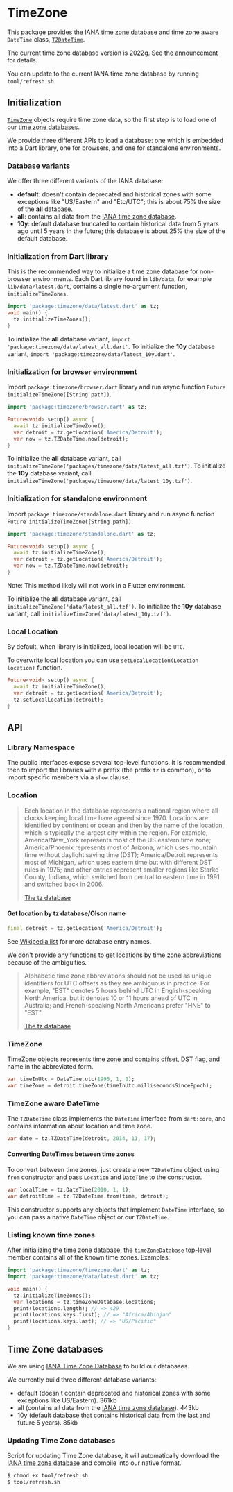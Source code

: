 # TimeZone

This package provides the [IANA time zone database] and time zone aware
`DateTime` class, [`TZDateTime`].

The current time zone database version is [2022g]. See [the announcement] for
details.

You can update to the current IANA time zone database by running
`tool/refresh.sh`.


## Initialization

[`TimeZone`] objects require time zone data, so the first step is to load
one of our [time zone databases](#databases).

We provide three different APIs to load a database: one which is embedded
into a Dart library, one for browsers, and one for standalone environments.

### Database variants

We offer three different variants of the IANA database:

- **default**: doesn't contain deprecated and historical zones with some
  exceptions like "US/Eastern" and "Etc/UTC"; this is about 75% the size of the
  **all** database.
- **all**: contains all data from the [IANA time zone database].
- **10y**: default database truncated to contain historical data from 5 years 
  ago until 5 years in the future; this database is about 25% the size of the
  default database.

### Initialization from Dart library

This is the recommended way to initialize a time zone database for non-browser
environments. Each Dart library found in `lib/data`, for example
`lib/data/latest.dart`, contains a single no-argument function,
`initializeTimeZones`.

```dart
import 'package:timezone/data/latest.dart' as tz;
void main() {
  tz.initializeTimeZones();
}
```

To initialize the **all** database variant, `import
'package:timezone/data/latest_all.dart'`. To initialize the **10y**
database variant, `import 'package:timezone/data/latest_10y.dart'`.

### Initialization for browser environment

Import `package:timezone/browser.dart` library and run async function
`Future initializeTimeZone([String path])`.

```dart
import 'package:timezone/browser.dart' as tz;

Future<void> setup() async {
  await tz.initializeTimeZone();
  var detroit = tz.getLocation('America/Detroit');
  var now = tz.TZDateTime.now(detroit);
}
```

To initialize the **all** database variant, call
`initializeTimeZone('packages/timezone/data/latest_all.tzf')`. To initialize
the **10y** database variant, call
`initializeTimeZone('packages/timezone/data/latest_10y.tzf')`.

### Initialization for standalone environment

Import `package:timezone/standalone.dart` library and run async function
`Future initializeTimeZone([String path])`.

```dart
import 'package:timezone/standalone.dart' as tz;

Future<void> setup() async {
  await tz.initializeTimeZone();
  var detroit = tz.getLocation('America/Detroit');
  var now = tz.TZDateTime.now(detroit);
}
```

Note: This method likely will not work in a Flutter environment.

To initialize the **all** database variant, call
`initializeTimeZone('data/latest_all.tzf')`. To initialize the **10y**
database variant, call `initializeTimeZone('data/latest_10y.tzf')`.

### Local Location

By default, when library is initialized, local location will be `UTC`.

To overwrite local location you can use `setLocalLocation(Location
location)` function.

```dart
Future<void> setup() async {
  await tz.initializeTimeZone();
  var detroit = tz.getLocation('America/Detroit');
  tz.setLocalLocation(detroit);
}
```


## API

### Library Namespace

The public interfaces expose several top-level functions. It is recommended
then to import the libraries with a prefix (the prefix `tz` is common), or to
import specific members via a `show` clause.

### Location

> Each location in the database represents a national region where all
> clocks keeping local time have agreed since 1970. Locations are
> identified by continent or ocean and then by the name of the
> location, which is typically the largest city within the region. For
> example, America/New_York represents most of the US eastern time
> zone; America/Phoenix represents most of Arizona, which uses
> mountain time without daylight saving time (DST); America/Detroit
> represents most of Michigan, which uses eastern time but with
> different DST rules in 1975; and other entries represent smaller
> regions like Starke County, Indiana, which switched from central to
> eastern time in 1991 and switched back in 2006.
>
> [The tz database](https://www.iana.org/time-zones)

#### Get location by tz database/Olson name

```dart
final detroit = tz.getLocation('America/Detroit');
```

See [Wikipedia list] for more database entry names.

We don't provide any functions to get locations by time zone abbreviations
because of the ambiguities.

> Alphabetic time zone abbreviations should not be used as unique identifiers
> for UTC offsets as they are ambiguous in practice. For example, "EST" denotes
> 5 hours behind UTC in English-speaking North America, but it denotes 10 or 11
> hours ahead of UTC in Australia; and French-speaking North Americans prefer
> "HNE" to "EST".
>
> [The tz database](https://www.iana.org/time-zones)

### TimeZone

TimeZone objects represents time zone and contains offset, DST flag, and name
in the abbreviated form.

```dart
var timeInUtc = DateTime.utc(1995, 1, 1);
var timeZone = detroit.timeZone(timeInUtc.millisecondsSinceEpoch);
```

### TimeZone aware DateTime

The `TZDateTime` class implements the `DateTime` interface from `dart:core`,
and contains information about location and time zone.

```dart
var date = tz.TZDateTime(detroit, 2014, 11, 17);
```

#### Converting DateTimes between time zones

To convert between time zones, just create a new `TZDateTime` object using
`from` constructor and pass `Location` and `DateTime` to the constructor.

```dart
var localTime = tz.DateTime(2010, 1, 1);
var detroitTime = tz.TZDateTime.from(time, detroit);
```

This constructor supports any objects that implement `DateTime` interface, so
you can pass a native `DateTime` object or our `TZDateTime`.

### Listing known time zones

After initializing the time zone database, the `timeZoneDatabase` top-level
member contains all of the known time zones. Examples:

```dart
import 'package:timezone/timezone.dart' as tz;
import 'package:timezone/data/latest.dart' as tz;

void main() {
  tz.initializeTimeZones();
  var locations = tz.timeZoneDatabase.locations;
  print(locations.length); // => 429
  print(locations.keys.first); // => "Africa/Abidjan"
  print(locations.keys.last); // => "US/Pacific"
}
```

## <a name="databases"></a> Time Zone databases

We are using [IANA Time Zone Database](http://www.iana.org/time-zones)
to build our databases.

We currently build three different database variants:

- default (doesn't contain deprecated and historical zones with some exceptions
  like US/Eastern). 361kb
- all (contains all data from the [IANA time zone database]). 443kb
- 10y (default database that contains historical data from the last and future 5
  years). 85kb

### Updating Time Zone databases

Script for updating Time Zone database, it will automatically download the
[IANA time zone database] and compile into our native format.

```sh
$ chmod +x tool/refresh.sh
$ tool/refresh.sh
```

[2022g]: https://data.iana.org/time-zones/releases/tzcode2022g.tar.gz
[IANA time zone database]: https://www.iana.org/time-zones
[Wikipedia list]: https://en.wikipedia.org/wiki/List_of_tz_database_time_zones
[`TZDateTime`]: https://pub.dartlang.org/documentation/timezone/latest/timezone.standalone/TZDateTime-class.html
[`TimeZone`]: https://pub.dartlang.org/documentation/timezone/latest/timezone.standalone/TimeZone-class.html
[the announcement]: http://mm.icann.org/pipermail/tz-announce/2022-October/000074.html
